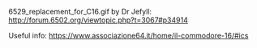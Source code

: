 6529_replacement_for_C16.gif by Dr Jefyll:
http://forum.6502.org/viewtopic.php?t=3067#p34914

Useful info:
https://www.associazione64.it/home/il-commodore-16/#ics
